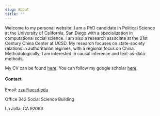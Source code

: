 ```yaml
---
slug: About
title: ""
---
```




Welcome to my personal website! I am a PhD candidate in Political Science at the University of California, San Diego with a specialization in computational social science. I am also a research associate at the 21st Century China Center at UCSD.  My research focuses on state-society relations in authoritarian regimes, with a regional focus on China. Methodologically, I am interested in causal inference and text-as-data methods. 

My CV can be found [here](/file/cv.pdf).  You can follow my google scholar [here](https://scholar.google.com.hk/citations?user=XpVWmF8AAAAJ&hl=zh-CN&oi=ao).



#### Contact

Email: zzu@ucsd.edu 

Office 342 Social Science Building

La Jolla, CA 92093 





